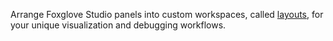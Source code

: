 Arrange Foxglove Studio panels into custom workspaces, called [layouts](https://foxglove.dev/docs/app-concepts/layouts), for your unique visualization and debugging workflows.
